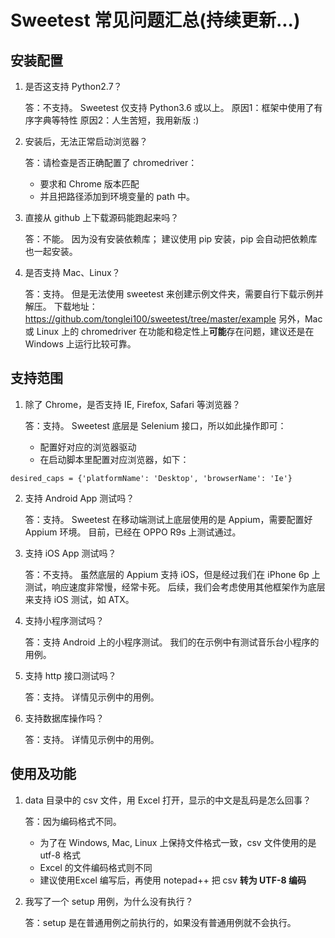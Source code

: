 # Sweetest 常见问题汇总(持续更新...)

## 安装配置

1.  是否这支持 Python2.7？

    答：不支持。
    Sweetest 仅支持 Python3.6 或以上。
    原因1：框架中使用了有序字典等特性
    原因2：人生苦短，我用新版 :)

2.  安装后，无法正常启动浏览器？

    答：请检查是否正确配置了 chromedriver：
    - 要求和 Chrome 版本匹配
    - 并且把路径添加到环境变量的 path 中。

3.  直接从 github 上下载源码能跑起来吗？

    答：不能。
    因为没有安装依赖库；
    建议使用 pip 安装，pip 会自动把依赖库也一起安装。

4.  是否支持 Mac、Linux？

    答：支持。
    但是无法使用 sweetest 来创建示例文件夹，需要自行下载示例并解压。
    下载地址：<https://github.com/tonglei100/sweetest/tree/master/example>
    另外，Mac 或 Linux 上的 chromedriver 在功能和稳定性上**可能**存在问题，建议还是在 Windows 上运行比较可靠。

## 支持范围

1.  除了 Chrome，是否支持 IE, Firefox, Safari 等浏览器？

    答：支持。
    Sweetest 底层是 Selenium 接口，所以如此操作即可：

    -   配置好对应的浏览器驱动
    -   在启动脚本里配置对应浏览器，如下：

```
desired_caps = {'platformName': 'Desktop', 'browserName': 'Ie'}
```

2.  支持 Android App 测试吗？

    答：支持。
    Sweetest 在移动端测试上底层使用的是 Appium，需要配置好 Appium 环境。
    目前，已经在 OPPO R9s 上测试通过。

3.  支持 iOS App 测试吗？

    答：不支持。
    虽然底层的 Appium 支持 iOS，但是经过我们在 iPhone 6p 上测试，响应速度非常慢，经常卡死。
    后续，我们会考虑使用其他框架作为底层来支持 iOS 测试，如 ATX。

4.  支持小程序测试吗？

    答：支持 Android 上的小程序测试。
    我们的在示例中有测试音乐台小程序的用例。

5.  支持 http 接口测试吗？

    答：支持。
    详情见示例中的用例。

6.  支持数据库操作吗？

    答：支持。
    详情见示例中的用例。

## 使用及功能

1.  data 目录中的 csv 文件，用 Excel 打开，显示的中文是乱码是怎么回事？

    答：因为编码格式不同。

    -   为了在 Windows, Mac, Linux 上保持文件格式一致，csv 文件使用的是 utf-8 格式
    -   Excel 的文件编码格式则不同
    -   建议使用Excel 编写后，再使用 notepad++ 把 csv **转为 UTF-8 编码**

2. 我写了一个 setup 用例，为什么没有执行？

    答：setup 是在普通用例之前执行的，如果没有普通用例就不会执行。
